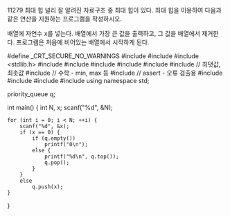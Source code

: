 11279 최대 힙
널리 잘 알려진 자료구조 중 최대 힙이 있다. 최대 힙을 이용하여 다음과 같은 연산을 지원하는 프로그램을 작성하시오.

배열에 자연수 x를 넣는다.
배열에서 가장 큰 값을 출력하고, 그 값을 배열에서 제거한다.
프로그램은 처음에 비어있는 배열에서 시작하게 된다.



#define _CRT_SECURE_NO_WARNINGS
#include <numeric>
#include <cstdio>
#include <stdlib.h>
#include <iostream>
#include <cstring>
#include <string>
#include <algorithm>
#include <vector>
#include <climits>   // 최댓값, 최솟값
#include <cmath>   // 수학 - min, max 등
#include <cassert>   // assert - 오류 검출용
#include <queue>
#include <stack>
#include <deque>
#include <map>
using namespace std;
	
priority_queue<int> q;

int main() {
	int N, x;
	scanf("%d", &N);

	for (int i = 0; i < N; ++i) {
		scanf("%d", &x);
		if (x == 0) {
			if (q.empty())
				printf("0\n");
			else {
				printf("%d\n", q.top());
				q.pop();
			}
		}
		else
			q.push(x);
	}
}
